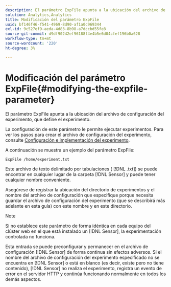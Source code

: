 ```yaml
---
description: El parámetro ExpFile apunta a la ubicación del archivo de configuración del experimento, que define el experimento.
solution: Analytics,Analytics
title: Modificación del parámetro ExpFile
uuid: bf146f46-f541-4969-8d90-af1a0c969344
exl-id: 9c527ef9-aeda-4d83-8b98-a7dccbd55fe8
source-git-commit: d9df90242ef96188f4e4b5e6d04cfef196b0a628
workflow-type: tm+mt
source-wordcount: '220'
ht-degree: 3%

---
```


# Modificación del parámetro ExpFile{#modifying-the-expfile-parameter}

El parámetro ExpFile apunta a la ubicación del archivo de configuración del experimento, que define el experimento.

La configuración de este parámetro le permite ejecutar experimentos. Para ver los pasos para crear el archivo de configuración del experimento, consulte [Configuración e implementación del experimento](../../../home/c-undst-ctrld-exp/t-crt-ctrld-exp/c-cnfg-dply-exp.md#concept-50f1de0242904698937bb72b3ea1b429).

A continuación se muestra un ejemplo del parámetro ExpFile:

```
ExpFile /home/experiment.txt
```

Este archivo de texto delimitado por tabulaciones ( [!DNL .txt]) se puede encontrar en cualquier lugar de la carpeta [!DNL Sensor] y puede tener cualquier nombre conveniente.

Asegúrese de registrar la ubicación del directorio de experimentos y el nombre del archivo de configuración que especifique porque necesita guardar el archivo de configuración del experimento (que se describirá más adelante en esta guía) con este nombre y en este directorio.

>[!NOTE]
>
>Si no establece este parámetro de forma idéntica en cada equipo del clúster web en el que está instalado un [!DNL Sensor], la experimentación controlada no funciona.

Esta entrada se puede preconfigurar y permanecer en el archivo de configuración [!DNL Sensor] de forma continua sin efectos adversos. Si el nombre del archivo de configuración del experimento especificado no se encuentra en [!DNL Sensor] o está en blanco (es decir, existe pero no tiene contenido), [!DNL Sensor] no realiza el experimento, registra un evento de error en el servidor HTTP y continúa funcionando normalmente en todos los demás aspectos.
